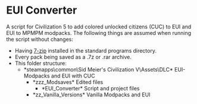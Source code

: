 # EUI Converter
A script for Civilization 5 to add colored unlocked citizens (CUC) to EUI and EUI to MPMPM modpacks.
The following things are assumed when running the script without changes:
* Having [7-zip](https://www.7-zip.org/) installed in the standard programs directory.
* Every pack being saved as a .7z or .rar archive.
* This folder structure:
	* *steamapps\common\Sid Meier's Civilization V\Assets\DLC\*
		EUI-Modpacks and EUI with CUC
		* *zzz_Modsaves\*
			Edited files
			* *EUI_Converter\*
				Script and project files
		* *zz_Vanilla_Versions\*
			Vanilla Modpacks and EUI